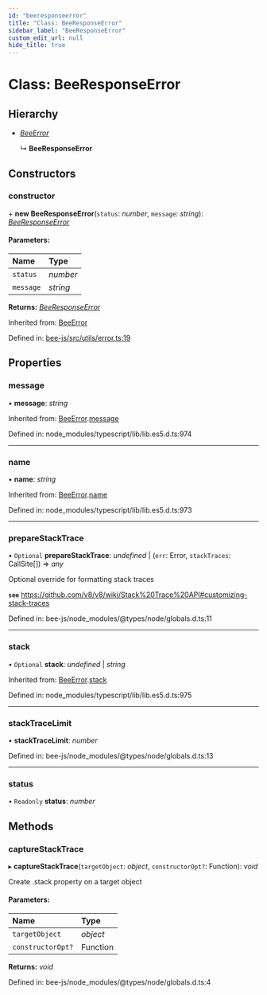 ```yaml
---
id: "beeresponseerror"
title: "Class: BeeResponseError"
sidebar_label: "BeeResponseError"
custom_edit_url: null
hide_title: true
---
```


# Class: BeeResponseError

## Hierarchy

* [*BeeError*](beeerror.md)

  ↳ **BeeResponseError**

## Constructors

### constructor

\+ **new BeeResponseError**(`status`: *number*, `message`: *string*): [*BeeResponseError*](beeresponseerror.md)

#### Parameters:

Name | Type |
:------ | :------ |
`status` | *number* |
`message` | *string* |

**Returns:** [*BeeResponseError*](beeresponseerror.md)

Inherited from: [BeeError](beeerror.md)

Defined in: [bee-js/src/utils/error.ts:19](https://github.com/ethersphere/bee-js/blob/0ac3a7d/src/utils/error.ts#L19)

## Properties

### message

• **message**: *string*

Inherited from: [BeeError](beeerror.md).[message](beeerror.md#message)

Defined in: node_modules/typescript/lib/lib.es5.d.ts:974

___

### name

• **name**: *string*

Inherited from: [BeeError](beeerror.md).[name](beeerror.md#name)

Defined in: node_modules/typescript/lib/lib.es5.d.ts:973

___

### prepareStackTrace

• `Optional` **prepareStackTrace**: *undefined* \| (`err`: Error, `stackTraces`: CallSite[]) =\> *any*

Optional override for formatting stack traces

**`see`** https://github.com/v8/v8/wiki/Stack%20Trace%20API#customizing-stack-traces

Defined in: bee-js/node_modules/@types/node/globals.d.ts:11

___

### stack

• `Optional` **stack**: *undefined* \| *string*

Inherited from: [BeeError](beeerror.md).[stack](beeerror.md#stack)

Defined in: node_modules/typescript/lib/lib.es5.d.ts:975

___

### stackTraceLimit

• **stackTraceLimit**: *number*

Defined in: bee-js/node_modules/@types/node/globals.d.ts:13

___

### status

• `Readonly` **status**: *number*

## Methods

### captureStackTrace

▸ **captureStackTrace**(`targetObject`: *object*, `constructorOpt?`: Function): *void*

Create .stack property on a target object

#### Parameters:

Name | Type |
:------ | :------ |
`targetObject` | *object* |
`constructorOpt?` | Function |

**Returns:** *void*

Defined in: bee-js/node_modules/@types/node/globals.d.ts:4
